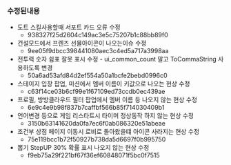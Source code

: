 
### 수정된내용
- 도트 스킬사용할때 서포트 카드 오류 수정
	- 938327f25d2604c149ac3e5c75207b1c88bb89f0
- 건설모드에서 프렌즈 선물아이콘이 나오는이슈 수정 
	- 9ee05f9dbcc398441080aec3c4ed5a717a3998aa
- 전투력 숫자 쉼표 잘못 표시 수정 - ui_common_count 말고 ToCommaString 사용하도록 변경
	- 50a6ad53afd84d2ef554a50a1bcfe2bebd0996c0
- 스테이지 입장 팝업, 미션에서 멤버 이름이 키값으로 나오는 현상 수정
	- c63f14ce03b6cf99e1f67109ed73ccdb0ec439ae
- 프로필, 방방클라우드 필터 팝업에서 멤버 이름 등 나오지 않는 현상 수정
	- 6e9c4e9b98f837b7caffbf566b85f714030409b1
- 언어변경 등으로 게임 리스타트시 타이머 정상동작 하지 않는 현상 수정
	- 3150b63141620da0fa7ec6f0ab086320e51abeae
- 조건부 상점 페이지 이동시 로비로 돌아왔을떄 아이콘 사라지는 현상 수정
	- 75e119bcc1b72f50927b738da5d6697f0b995750
- 뽑기 StepUP 30% 확률 표시 나오지 않는 현상 수정
	- f9eb75a29f221bf67f36ef60848071f5bc0f7515

